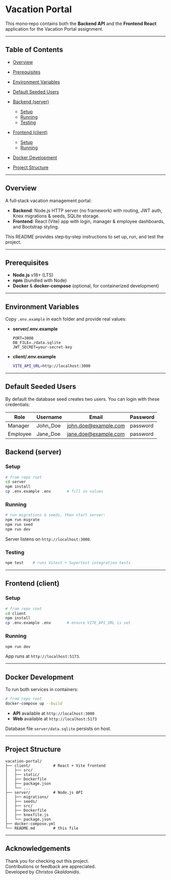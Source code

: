 # Vacation Portal

This mono‑repo contains both the **Backend API** and the **Frontend React** application for the Vacation Portal assignment.

---

## Table of Contents

* [Overview](#overview)
* [Prerequisites](#prerequisites)
* [Environment Variables](#environment-variables)
* [Default Seeded Users](#default-seeded-users)
* [Backend (server)](#backend-server)

  * [Setup](#setup)
  * [Running](#running)
  * [Testing](#testing)
* [Frontend (client)](#frontend-client)

  * [Setup](#setup-1)
  * [Running](#running-1)
* [Docker Development](#docker-development)
* [Project Structure](#project-structure)

---

## Overview

A full‑stack vacation management portal:

* **Backend**: Node.js HTTP server (no framework) with routing, JWT auth, Knex migrations & seeds, SQLite storage.
* **Frontend**: React (Vite) app with login, manager & employee dashboards, and Bootstrap styling.

This README provides step‑by‑step instructions to set up, run, and test the project.

---

## Prerequisites

* **Node.js** v18+ (LTS)
* **npm** (bundled with Node)
* **Docker** & **docker-compose** (optional, for containerized development)

---

## Environment Variables

Copy `.env.example` in each folder and provide real values:

* **server/.env.example**

  ```dotenv
  PORT=3000
  DB_FILE=./data.sqlite
  JWT_SECRET=your-secret-key
  ```

* **client/.env.example**

  ```bash
  VITE_API_URL=http://localhost:3000
  ```

---

## Default Seeded Users

By default the database seed creates two users. You can login with these credentials:

| Role     | Username   | Email                    | Password  |
|----------|------------|--------------------------|-----------|
| Manager  | John_Doe   | john.doe@example.com     | password  |
| Employee | Jane_Doe   | jane.doe@example.com     | password  |

## Backend (server)

### Setup

```bash
# from repo root
cd server
npm install
cp .env.example .env       # fill in values
```

### Running

```bash
# run migrations & seeds, then start server:
npm run migrate
npm run seed
npm run dev
```

Server listens on `http://localhost:3000`.

### Testing

```bash
npm test    # runs Vitest + Supertest integration tests
```

---

## Frontend (client)

### Setup

```bash
# from repo root
cd client
npm install
cp .env.example .env       # ensure VITE_API_URL is set
```

### Running

```bash
npm run dev
```

App runs at `http://localhost:5173`.

---

## Docker Development

To run both services in containers:

```bash
# from repo root
docker-compose up --build
```

* **API** available at `http://localhost:3000`
* **Web** available at `http://localhost:5173`

Database file `server/data.sqlite` persists on host.

---

## Project Structure

```
vacation-portal/
├── client/          # React + Vite frontend
│   ├── src/
│   ├── static/
│   ├── Dockerfile
│   ├── package.json
│   └── ...
├── server/          # Node.js API
│   ├── migrations/
│   ├── seeds/
│   ├── src/
│   ├── Dockerfile
│   ├── knexfile.js
│   └── package.json
├── docker-compose.yml
└── README.md        # this file
```

---

## Acknowledgements

Thank you for checking out this project.  
Contributions or feedback are appreciated.  
Developed by *Christos Gkaldanidis*.
